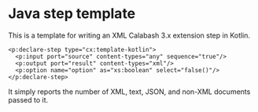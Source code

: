 # Java step template

This is a template for writing an XML Calabash 3.x extension step in Kotlin.

```
<p:declare-step type="cx:template-kotlin">
  <p:input port="source" content-types="any" sequence="true"/>
  <p:output port="result" content-types="xml"/>
  <p:option name="option" as="xs:boolean" select="false()"/>
</p:declare-step>
```

It simply reports the number of XML, text, JSON, and non-XML documents
passed to it.

